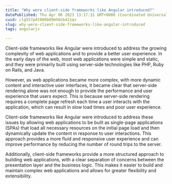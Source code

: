 ```yaml
---
title: "Why were client-side frameworks like Angular introduced?"
datePublished: Thu Apr 06 2023 13:17:31 GMT+0000 (Coordinated Universal Time)
cuid: clg557p4t000b09mh0zb42zqv
slug: why-were-client-side-frameworks-like-angular-introduced
tags: angularjs

---
```


Client-side frameworks like Angular were introduced to address the growing complexity of web applications and to provide a better user experience. In the early days of the web, most web applications were simple and static, and they were primarily built using server-side technologies like PHP, Ruby on Rails, and Java.

However, as web applications became more complex, with more dynamic content and interactive user interfaces, it became clear that server-side rendering alone was not enough to provide the performance and user experience that users expect. This is because server-side rendering requires a complete page refresh each time a user interacts with the application, which can result in slow load times and poor user experience.

Client-side frameworks like Angular were introduced to address these issues by allowing web applications to be built as single-page applications (SPAs) that load all necessary resources on the initial page load and then dynamically update the content in response to user interactions. This approach provides a more fluid and responsive user experience and can improve performance by reducing the number of round trips to the server.

Additionally, client-side frameworks provide a more structured approach to building web applications, with a clear separation of concerns between the presentation layer and the business logic. This makes it easier to build and maintain complex web applications and allows for greater flexibility and extensibility.